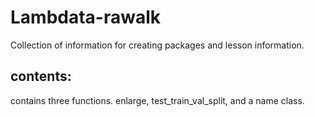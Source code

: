 # Lambdata-rawalk
Collection of information for creating packages and lesson information. 

## contents: 
contains three functions. 
enlarge, test_train_val_split, and a name class. 


